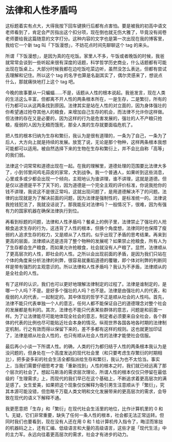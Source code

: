 # 法律和人性矛盾吗

这标题着实有点大，大得我按下回车键换行后都有点害怕。要是被我的初高中语文老师看到了，肯定会严厉指出这个扣分项，现在倒也就无伤大雅了，毕竟没有阅卷老师要给我这篇随意的文字打分。这种内容的文字也是第一次出现在我的博客里，我给它一个新 tag 叫「下饭漫想」，不妨花点时间先聊聊这个 tag 的来头。

所谓「下饭漫想」，是因为真的在吃饭。家里人不多，午饭或者晚饭的时候，我爸就常常会谈到一些听起来很有深度的话题，科学哲学历史商业，什么话题都有可能出现在饭桌上。大部分时候我都在边吃饭吃菜边听，虽然没怎么表达，但都有尝试去理解和记住。所以这个 tag 的名字也算是名副其实了，偶尔灵感来了，想说点什么，那就痛快地打上这个 tag 吧。

今晚的故事要从一只蝙蝠……不是，话题从人性的根本说起。我爸发言，现在人类的生活这么丰富，但都离不开人性的两条根本所在，一是生存，二是繁衍，所有的行为都可以从这两条找到原因。法律其实是站在人性的对立面的，因为身体强壮的你希望通过抢夺其他人的粮食，来增加自己生存的机会，而法律不允许你这样做。但法律的存在又是必要的，因为这样的行为是危害发展的，强壮的人不产粮只抢粮，瘦弱的人因为无粮而饿死，那全人类的生存就要面临危机了。

把人性的根本归纳为生存和繁衍，我认为是很有道理的，一条为了自己，一条为了后人，大方向上就是持续的发展。放宽了说，无论是那个物种，这样两条根本我想可能都可以适用。被自然选择下来的生物在生存和繁衍上，并不会比自称「高等」的我们弱。

法律这个词常常和道德出现在一起。在我的理解里，道德处理的范围要比法律大多了，小到邻里间鸡毛蒜皮的家常，大到战争。我一个普通人，如果听到这些消息，心里或多或少都会出现一个倾向，主观地认为谁讲理，谁不讲理，这就是道德。但是仅以道德是平不了天下的，因为道德是一个完全主观的评价标准，你说我抢你的钱不讲理，我说这不是很正常吗，这就出现问题了，是用道德解决不了的问题。法律的出现就是为了解决前面的问题，因为法律是强制性的，是标准统一的。法律说我抢钱犯法了，我就没话说了。那我能反对法律吗？一般情况下，很难，因为有强有力的国家机器在确保法律执行到位。

再看到标题的问题，法律和人性矛盾吗？餐桌上的例子里，法律禁止了强壮的人抢粮食追求生存的行为，这违背了人性的根本，但换个角度想，法律同时也保障了瘦弱的人追求生存的权力，又是顺从了人性的。似乎出现了矛盾的思考结果。再来到更高的层面，法律顺从还是违背了整个物种的发展呢？如果禁止抢粮食，所有人为了生存都会生产粮食，而如果允许抢粮食，社会就没有人产粮了。显然，法律顺从了更高层次的人性，即社会的人性。之所以会出现前面的矛盾，是因为我们只站在个体的角度来分析法律的利弊，很容易就重蹈道德的覆辙，即个体对利弊的判断同样是带有强烈的主观意识的。所以法律和人性矛盾吗？我认为不矛盾，法律顺从的是全社会的人性。

有了这样的认识，我们也可以更好地理解法律制定的过程了。法律是谁制定的，是哪一个人吗？不是。是好多个强壮的人吗？也不是。法律是由强壮的人的代表，和瘦弱的人的代表，一起制定的。其中体现的哲学不正是顺从社会的人性吗。首先，法律不能只代表单独一个人的意志，任何人都不能保证自己的道德理念对整个社会的发展都是有利的。其次，法律也不能只代表某些群体的意志，问题是和前面一样。为了让法律能尽可能地体现全社会的意志，制定者必须要来自全社会，各个群体的代表的比例也尽可能贴近社会本身的情况。纵观世界各国各地各时期的法律制定机制，行之有效而得以保留下来的，差不多都有这样的规则。这也就更加印证了，法律是顺从社会人性的，也只有顺从社会人性的法律才能使社会信服。

最后再小小谈一下所谓人性。的确，人类的行为都归结于人性的两条根本我认为是没问题的，但身处在一个高度发达的现代社会里（和只要考虑生存繁衍的时期相比），把多姿多彩的社会生活全都指派给生存和繁衍，我认为也不太恰当。事实上，当我们需要仔细思考才能「重新找到」人性的根本之时，我们就已经远离了那个层次的社会了。想起马斯洛的需求层次理论，所谓人性的根本仅仅只停留在最低级的「生理需求」上，而现代的我们早已在这个基础上，不断追求着更高层次的满足感了。女生爱美，如果把这个现象仅仅解释为吸引男生注意顺从于「繁衍」，究其本源可能没错，但忽略千万载人类文明和文化发展带来的更高层次的需求，会导致在现代的语义下解释不通。

我更愿意把「生存」和「繁衍」在现代社会生活里的地位，比作计算机里的 0 和 1。无疑，它们非常重要，缺失了任何一条人性的根本，社会都无法正常运转。但同时我们也要看到，现在没有人还在用 0 和 1 给计算机传入指令了，晦涩而笨拙的机器码之上，还有汇编、低级语言和大量的高级语言，这些才是「现代生活」中的主力军。永远向往着更高层次的需求，社会才有进步的动力。
